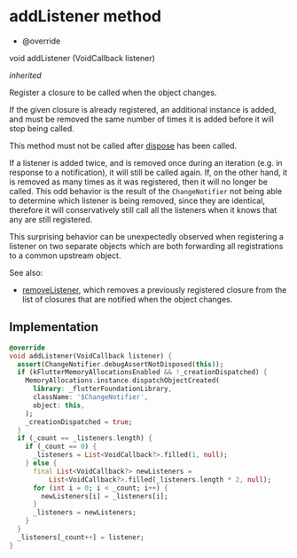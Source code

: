 


# addListener method







- @override

void addListener
(VoidCallback listener)

_<span class="feature">inherited</span>_



<p>Register a closure to be called when the object changes.</p>
<p>If the given closure is already registered, an additional instance is
added, and must be removed the same number of times it is added before it
will stop being called.</p>
<p>This method must not be called after <a href="../../zego_uikit_prebuilt_live_audio_room/ZegoUIKitUserPropertiesNotifier/dispose.md">dispose</a> has been called.</p>
<p>If a listener is added twice, and is removed once during an iteration
(e.g. in response to a notification), it will still be called again. If,
on the other hand, it is removed as many times as it was registered, then
it will no longer be called. This odd behavior is the result of the
<code>ChangeNotifier</code> not being able to determine which listener is being
removed, since they are identical, therefore it will conservatively still
call all the listeners when it knows that any are still registered.</p>
<p>This surprising behavior can be unexpectedly observed when registering a
listener on two separate objects which are both forwarding all
registrations to a common upstream object.</p>
<p>See also:</p>
<ul>
<li><a href="../../zego_uikit_prebuilt_live_audio_room/ZegoUIKitUserPropertiesNotifier/removeListener.md">removeListener</a>, which removes a previously registered closure from
the list of closures that are notified when the object changes.</li>
</ul>



## Implementation

```dart
@override
void addListener(VoidCallback listener) {
  assert(ChangeNotifier.debugAssertNotDisposed(this));
  if (kFlutterMemoryAllocationsEnabled && !_creationDispatched) {
    MemoryAllocations.instance.dispatchObjectCreated(
      library: _flutterFoundationLibrary,
      className: '$ChangeNotifier',
      object: this,
    );
    _creationDispatched = true;
  }
  if (_count == _listeners.length) {
    if (_count == 0) {
      _listeners = List<VoidCallback?>.filled(1, null);
    } else {
      final List<VoidCallback?> newListeners =
          List<VoidCallback?>.filled(_listeners.length * 2, null);
      for (int i = 0; i < _count; i++) {
        newListeners[i] = _listeners[i];
      }
      _listeners = newListeners;
    }
  }
  _listeners[_count++] = listener;
}
```








